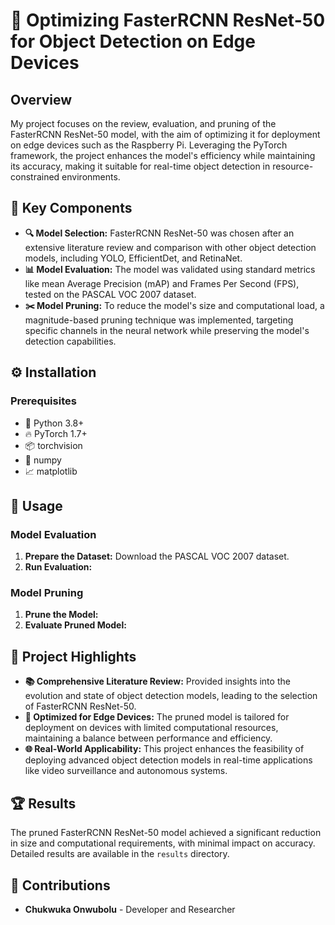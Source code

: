 # 🚀 Optimizing FasterRCNN ResNet-50 for Object Detection on Edge Devices

## Overview
My project focuses on the review, evaluation, and pruning of the FasterRCNN ResNet-50 model, with the aim of optimizing it for deployment on edge devices such as the Raspberry Pi. Leveraging the PyTorch framework, the project enhances the model's efficiency while maintaining its accuracy, making it suitable for real-time object detection in resource-constrained environments.

## 🔑 Key Components
- **🔍 Model Selection:** FasterRCNN ResNet-50 was chosen after an extensive literature review and comparison with other object detection models, including YOLO, EfficientDet, and RetinaNet.
- **📊 Model Evaluation:** The model was validated using standard metrics like mean Average Precision (mAP) and Frames Per Second (FPS), tested on the PASCAL VOC 2007 dataset.
- **✂️ Model Pruning:** To reduce the model's size and computational load, a magnitude-based pruning technique was implemented, targeting specific channels in the neural network while preserving the model's detection capabilities.

## ⚙️ Installation
### Prerequisites
- 🐍 Python 3.8+
- 🔥 PyTorch 1.7+
- 📦 torchvision
- 🔢 numpy
- 📈 matplotlib

## 🚀 Usage
### Model Evaluation
1. **Prepare the Dataset:** Download the PASCAL VOC 2007 dataset.
2. **Run Evaluation:**

### Model Pruning
1. **Prune the Model:**
2. **Evaluate Pruned Model:**

## 🌟 Project Highlights
- **📚 Comprehensive Literature Review:** Provided insights into the evolution and state of object detection models, leading to the selection of FasterRCNN ResNet-50.
- **🔧 Optimized for Edge Devices:** The pruned model is tailored for deployment on devices with limited computational resources, maintaining a balance between performance and efficiency.
- **🌐 Real-World Applicability:** This project enhances the feasibility of deploying advanced object detection models in real-time applications like video surveillance and autonomous systems.

## 🏆 Results
The pruned FasterRCNN ResNet-50 model achieved a significant reduction in size and computational requirements, with minimal impact on accuracy. Detailed results are available in the `results` directory.

## 👥 Contributions
- **Chukwuka Onwubolu** - Developer and Researcher
